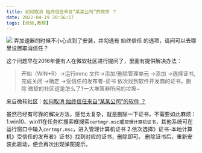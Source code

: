```yaml
---
title: 如何取消 始终信任来自“某某公司”的软件 ？
date: 2022-04-19 20:56:17
tags: [经验,教程]
---
```

![](https://filestore.community.support.microsoft.com/api/images/ca955869-d6ad-4764-904e-01575936a5f5)
弄加速器的时候不小心点到了安装，并勾选有 始终信任 的选项，请问可以去哪里设置取消信任？
<!--more-->
这个问题早在2016年便有人在微软社区进行提问了，里面有提供解决办法：
>开始（WIN+R）->运行mmc
文件->添加/删除管理单元
                  ->添加
                  ->选择证书,完成关闭
                  ->确定
                  ->受信任的发布者-证书
依次找到软件开发商的证书，删除
微软的社区这是怎么了?一大堆答非所问的垃圾~

来自微软社区：[如何取消 始终信任来自“某某公司”的软件 ？](https://answers.microsoft.com/zh-hans/windows/forum/windows_10-other_settings-winpc/%E5%A6%82%E4%BD%95%E5%8F%96%E6%B6%88/3f9ad906-f2a0-4c4d-bdd7-70bac0b649b8)

虽然已经有可靠的解决方法，感觉太复杂，就是删除一下证书，不需要如此麻烦：
1.win10、win11在任务栏搜索框搜索`certmgr.msc`或`管理计算机证书`，其他系统可在运行窗口中输入`certmgr.msc`，进入管理计算机证书
2.依次选择》证书-本地计算机》受信任的发布者》证书》找到对应的证书，删除即可。
删除证书后，重新安装此驱动，便会再次出现弹窗提示。